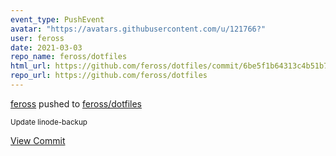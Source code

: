```yaml
---
event_type: PushEvent
avatar: "https://avatars.githubusercontent.com/u/121766?"
user: feross
date: 2021-03-03
repo_name: feross/dotfiles
html_url: https://github.com/feross/dotfiles/commit/6be5f1b64313c4b51b723168d1dc0e4c13863425
repo_url: https://github.com/feross/dotfiles
---
```


<a href='https://github.com/feross' target='_blank'>feross</a> pushed to <a href='https://github.com/feross/dotfiles' target='_blank'>feross/dotfiles</a>

<small>Update linode-backup</small>

<a href='https://github.com/feross/dotfiles/commit/6be5f1b64313c4b51b723168d1dc0e4c13863425' target='_blank'>View Commit</a>